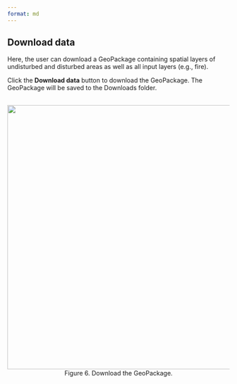 ```yaml
---
format: md
---
```



## Download data

Here, the user can download a GeoPackage containing spatial layers of undisturbed and disturbed areas as well as all input layers (e.g., fire).

Click the **Download data** button to download the GeoPackage. The GeoPackage will be saved to the Downloads folder.
<br><br>
<center><img src="pics/dwd.png" width="600"><br>Figure 6. Download the GeoPackage.</center>
<br><br>
